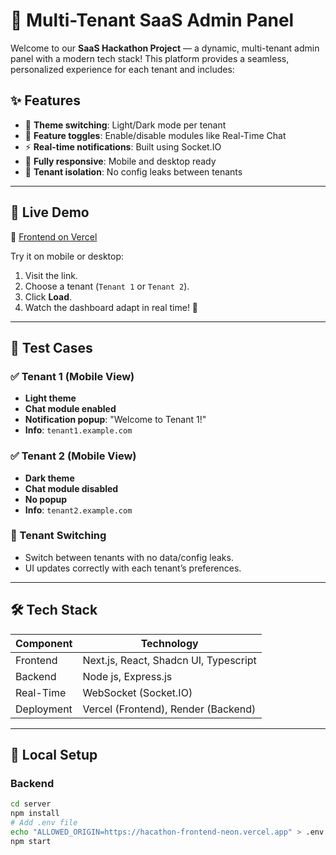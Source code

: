 # 🌟 Multi-Tenant SaaS Admin Panel

Welcome to our **SaaS Hackathon Project** — a dynamic, multi-tenant admin panel with a modern tech stack! This platform provides a seamless, personalized experience for each tenant and includes:

## ✨ Features

- 🎨 **Theme switching**: Light/Dark mode per tenant
- 🔧 **Feature toggles**: Enable/disable modules like Real-Time Chat
- ⚡ **Real-time notifications**: Built using Socket.IO
- 📱 **Fully responsive**: Mobile and desktop ready
- 🔐 **Tenant isolation**: No config leaks between tenants

---

## 📸 Live Demo

🔗 [Frontend on Vercel](https://hacathon-frontend-neon.vercel.app)

Try it on mobile or desktop:
1. Visit the link.
2. Choose a tenant (`Tenant 1` or `Tenant 2`).
3. Click **Load**.
4. Watch the dashboard adapt in real time! 🚀

---

## 🧪 Test Cases

### ✅ Tenant 1 (Mobile View)
- **Light theme**
- **Chat module enabled**
- **Notification popup**: "Welcome to Tenant 1!"
- **Info**: `tenant1.example.com`

### ✅ Tenant 2 (Mobile View)
- **Dark theme**
- **Chat module disabled**
- **No popup**
- **Info**: `tenant2.example.com`

### 🔄 Tenant Switching
- Switch between tenants with no data/config leaks.
- UI updates correctly with each tenant’s preferences.

---

## 🛠️ Tech Stack

| Component  | Technology                  |
|------------|-----------------------------|
| Frontend   | Next.js, React, Shadcn UI, Typescript              |
| Backend    | Node js, Express.js                  |
| Real-Time  | WebSocket (Socket.IO)       |
| Deployment | Vercel (Frontend), Render (Backend) |

---

## 🚀 Local Setup

### Backend

```bash
cd server
npm install
# Add .env file
echo "ALLOWED_ORIGIN=https://hacathon-frontend-neon.vercel.app" > .env
npm start
